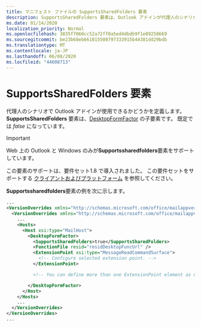 ```yaml
---
title: マニフェスト ファイルの SupportsSharedFolders 要素
description: SupportsSharedFolders 要素は、Outlook アドインが代理人のシナリオで利用できるかどうかを定義します。
ms.date: 01/14/2020
localization_priority: Normal
ms.openlocfilehash: 3835f7060cc52a72ff0a5ed4dbdb9f1e09258669
ms.sourcegitcommit: be23b68eb661015508797333915b44381dd29bdb
ms.translationtype: MT
ms.contentlocale: ja-JP
ms.lasthandoff: 06/08/2020
ms.locfileid: "44608713"
---
```

# <a name="supportssharedfolders-element"></a>SupportsSharedFolders 要素

代理人のシナリオで Outlook アドインが使用できるかどうかを定義します。 **SupportsSharedFolders** 要素は、[DesktopFormFactor](desktopformfactor.md) の子要素です。 既定では *false* になっています。

> [!IMPORTANT]
> Web 上の Outlook と Windows のみが**Supportssharedfolders**要素をサポートしています。
>
> この要素のサポートは、要件セット1.8 で導入されました。 この要件セットをサポートする [クライアントおよびプラットフォーム](../../reference/requirement-sets/outlook-api-requirement-sets.md#requirement-sets-supported-by-exchange-servers-and-outlook-clients) を参照してください。

**Supportssharedfolders**要素の例を次に示します。

```XML
...
<VersionOverrides xmlns="http://schemas.microsoft.com/office/mailappversionoverrides" xsi:type="VersionOverridesV1_0">
  <VersionOverrides xmlns="http://schemas.microsoft.com/office/mailappversionoverrides/1.1" xsi:type="VersionOverridesV1_1">
    ...
    <Hosts>
      <Host xsi:type="MailHost">
        <DesktopFormFactor>
          <SupportsSharedFolders>true</SupportsSharedFolders>
          <FunctionFile resid="residDesktopFuncUrl" />
          <ExtensionPoint xsi:type="MessageReadCommandSurface">
            <!-- Configure selected extension point. -->
          </ExtensionPoint>

          <!-- You can define more than one ExtensionPoint element as needed. -->

        </DesktopFormFactor>
      </Host>
    </Hosts>
    ...
  </VersionOverrides>
</VersionOverrides>
...
```
